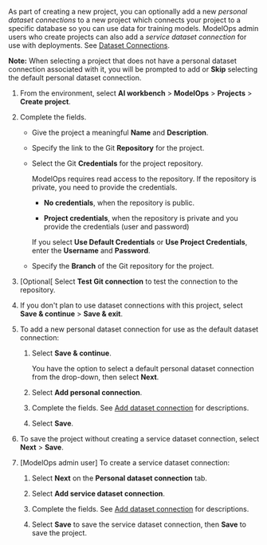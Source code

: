 As part of creating a new project, you can optionally add a new *personal dataset connections* to a new project which connects your project to a specific database so you can use data for training models. ModelOps admin users who create projects can also add a *service dataset connection* for use with deployments. See [Dataset Connections](wkm1725389190945.md).

**Note:** When selecting a project that does not have a personal dataset connection associated with it, you will be prompted to add or **Skip** selecting the default personal dataset connection.

1.  From the environment, select **AI workbench** > **ModelOps** > **Projects** > **Create project**.


1.  Complete the fields.

    -   Give the project a meaningful **Name** and **Description**.


    -   Specify the link to the Git **Repository** for the project.


    -   Select the Git **Credentials** for the project repository.

        ModelOps requires read access to the repository. If the repository is private, you need to provide the credentials.

        -   **No credentials**, when the repository is public.


        -   **Project credentials**, when the repository is private and you provide the credentials (user and password)

        If you select **Use Default Credentials** or **Use Project Credentials**, enter the **Username** and **Password**.


    -   Specify the **Branch** of the Git repository for the project.


1.  [Optional[ Select **Test Git connection** to test the connection to the repository.


1.  If you don't plan to use dataset connections with this project, select **Save & continue** > **Save & exit**.


1.  To add a new personal dataset connection for use as the default dataset connection:

    1.  Select **Save & continue**.

        You have the option to select a default personal dataset connection from the drop-down, then select **Next**.


    1.  Select **Add personal connection**.


    1.  Complete the fields. See [Add dataset connection](vpe1725389258480.md) for descriptions.


    1.  Select **Save**.


1.  To save the project without creating a service dataset connection, select **Next** > **Save**.


1.  [ModelOps admin user] To create a service dataset connection:

    1.  Select **Next** on the **Personal dataset connection** tab.


    1.  Select **Add service dataset connection**.


    1.  Complete the fields. See [Add dataset connection](vpe1725389258480.md) for descriptions.


    1.  Select **Save** to save the service dataset connection, then **Save** to save the project.


